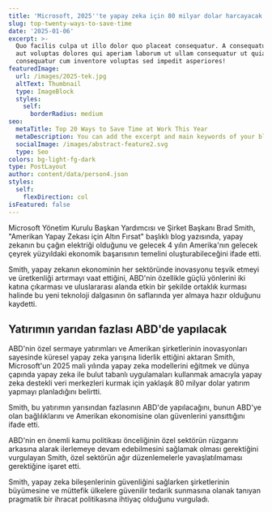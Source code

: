 ```yaml
---
title: 'Microsoft, 2025''te yapay zeka için 80 milyar dolar harcayacak'
slug: top-twenty-ways-to-save-time
date: '2025-01-06'
excerpt: >-
  Quo facilis culpa ut illo dolor quo placeat consequatur. A consequatur facilis
  aut voluptas dolores qui aperiam laborum ut ullam consequatur ut quia
  consequatur cum inventore voluptas sed impedit asperiores!
featuredImage:
  url: /images/2025-tek.jpg
  altText: Thumbnail
  type: ImageBlock
  styles:
    self:
      borderRadius: medium
seo:
  metaTitle: Top 20 Ways to Save Time at Work This Year
  metaDescription: You can add the excerpt and main keywords of your blog post here.
  socialImage: /images/abstract-feature2.svg
  type: Seo
colors: bg-light-fg-dark
type: PostLayout
author: content/data/person4.json
styles:
  self:
    flexDirection: col
isFeatured: false
---
```

Microsoft Yönetim Kurulu Başkan Yardımcısı ve Şirket Başkanı Brad Smith, "Amerikan Yapay Zekası için Altın Fırsat" başlıklı blog yazısında, yapay zekanın bu çağın elektriği olduğunu ve gelecek 4 yılın Amerika'nın gelecek çeyrek yüzyıldaki ekonomik başarısının temelini oluşturabileceğini ifade etti.

Smith, yapay zekanın ekonominin her sektöründe inovasyonu teşvik etmeyi ve üretkenliği artırmayı vaat ettiğini, ABD'nin özellikle güçlü yönlerini iki katına çıkarması ve uluslararası alanda etkin bir şekilde ortaklık kurması halinde bu yeni teknoloji dalgasının ön saflarında yer almaya hazır olduğunu kaydetti.

## Yatırımın yarıdan fazlası ABD'de yapılacak



ABD'nin özel sermaye yatırımları ve Amerikan şirketlerinin inovasyonları sayesinde küresel yapay zeka yarışına liderlik ettiğini aktaran Smith, Microsoft'un 2025 mali yılında yapay zeka modellerini eğitmek ve dünya çapında yapay zeka ile bulut tabanlı uygulamaları kullanmak amacıyla yapay zeka destekli veri merkezleri kurmak için yaklaşık 80 milyar dolar yatırım yapmayı planladığını belirtti.

Smith, bu yatırımın yarısından fazlasının ABD'de yapılacağını, bunun ABD'ye olan bağlılıklarını ve Amerikan ekonomisine olan güvenlerini yansıttığını ifade etti.

ABD'nin en önemli kamu politikası önceliğinin özel sektörün rüzgarını arkasına alarak ilerlemeye devam edebilmesini sağlamak olması gerektiğini vurgulayan Smith, özel sektörün ağır düzenlemelerle yavaşlatılmaması gerektiğine işaret etti.

Smith, yapay zeka bileşenlerinin güvenliğini sağlarken şirketlerinin büyümesine ve müttefik ülkelere güvenilir tedarik sunmasına olanak tanıyan pragmatik bir ihracat politikasına ihtiyaç olduğunu vurguladı.
